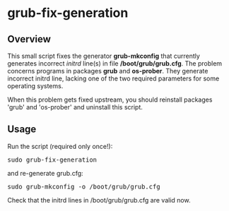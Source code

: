 # grub-fix-generation

## Overview

This small script fixes the generator <b>grub-mkconfig</b> that currently generates incorrect <i>initrd</i> line(s) in file <b>/boot/grub/grub.cfg</b>.
The problem concerns programs in packages <b>grub</b> and <b>os-prober</b>.
They generate incorrect initrd line, lacking one of the two required parameters for some operating systems.

When this problem gets fixed upstream, you should reinstall packages 'grub' and 'os-prober'
and uninstall this script.

## Usage
Run the script (required only once!):
<pre>
sudo grub-fix-generation
</pre>
and re-generate grub.cfg:
<pre>
sudo grub-mkconfig -o /boot/grub/grub.cfg
</pre>
Check that the initrd lines in /boot/grub/grub.cfg are valid now.
